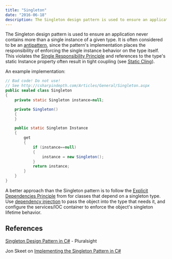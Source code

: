 ```yaml
---
title: "Singleton"
date: "2016-06-18"
description: The Singleton design pattern is used to ensure an application never contains more than a single instance of a given type.
---
```


The Singleton design pattern is used to ensure an application never contains more than a single instance of a given type. It is often considered to be an [antipattern](/antipatterns/antipatterns-overview), since the pattern's implementation places the responsibility of enforcing the single instance behavior on the type itself. This violates the [Single Responsibility Principle](/principles/single-responsibility-principle) and references to the type's static Instance property often result in tight coupling (see [Static Cling](/antipatterns/static-cling)).

An example implementation:

```java
// Bad code! Do not use!
// See http://csharpindepth.com/Articles/General/Singleton.aspx
public sealed class Singleton
{
    private static Singleton instance=null;

    private Singleton()
    {
    }

    public static Singleton Instance
    {
        get
        {
            if (instance==null)
            {
                instance = new Singleton();
            }
            return instance;
        }
    }
}
```

A better approach than the Singleton pattern is to follow the [Explicit Dependencies Principle](/principles/explicit-dependencies-principle) from for classes that depend on a singleton type. Use [dependency injection](/practices/dependency-injection) to pass the object into the type that needs it, and configure the services/IOC container to enforce the object's singleton lifetime behavior.

## References

[Singleton Design Pattern in C#](https://www.pluralsight.com/courses/c-sharp-design-patterns-singleton) - Pluralsight

Jon Skeet on [Implementing the Singleton Pattern in C#](http://csharpindepth.com/Articles/General/Singleton.aspx)
